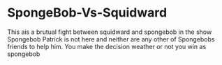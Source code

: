 # SpongeBob-Vs-Squidward
This ais a brutual fight between squidward and spongebob in the show Spongebob Patrick is not here and neither are any other of Spongebobs friends to help him. You make
the decision weather or not you win as spongebob
